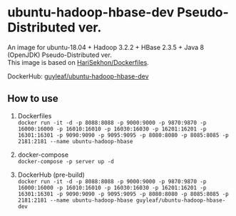# ubuntu-hadoop-hbase-dev Pseudo-Distributed ver.
An image for ubuntu-18.04 + Hadoop 3.2.2 + HBase 2.3.5 + Java 8 (OpenJDK) Pseudo-Distributed ver.  
This image is based on [HariSekhon/Dockerfiles](https://github.com/HariSekhon/Dockerfiles).

DockerHub: [guyleaf/ubuntu-hadoop-hbase-dev](https://hub.docker.com/repository/docker/guyleaf/ubuntu-hadoop-hbase-dev)

## How to use
1. Dockerfiles  
`docker run -it -d -p 8088:8088 -p 9000:9000 -p 9870:9870 -p 16000:16000 -p 16010:16010 -p 16030:16030 -p 16201:16201 -p 16301:16301 -p 9090:9090 -p 9095:9095 -p 8080:8080 -p 8085:8085 -p 2181:2181 --name ubuntu-hadoop-hbase`

2. docker-compose  
`docker-compose -p server up -d`

3. DockerHub (pre-build)  
`docker run -it -d -p 8088:8088 -p 9000:9000 -p 9870:9870 -p 16000:16000 -p 16010:16010 -p 16030:16030 -p 16201:16201 -p 16301:16301 -p 9090:9090 -p 9095:9095 -p 8080:8080 -p 8085:8085 -p 2181:2181 --name ubuntu-hadoop-hbase guyleaf/ubuntu-hadoop-hbase-dev`

